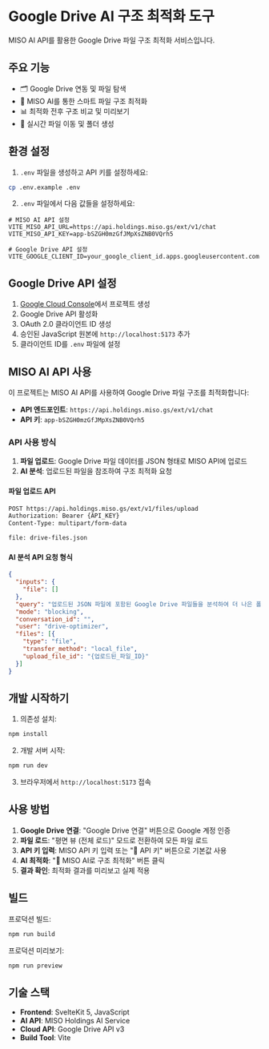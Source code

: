 # Google Drive AI 구조 최적화 도구

MISO AI API를 활용한 Google Drive 파일 구조 최적화 서비스입니다.

## 주요 기능

- 🗂️ Google Drive 연동 및 파일 탐색
- 🤖 MISO AI를 통한 스마트 파일 구조 최적화
- 📊 최적화 전후 구조 비교 및 미리보기
- 🚀 실시간 파일 이동 및 폴더 생성

## 환경 설정

1. `.env` 파일을 생성하고 API 키를 설정하세요:

```bash
cp .env.example .env
```

2. `.env` 파일에서 다음 값들을 설정하세요:

```env
# MISO AI API 설정
VITE_MISO_API_URL=https://api.holdings.miso.gs/ext/v1/chat
VITE_MISO_API_KEY=app-bSZGH0mzGfJMpXsZNB0VQrh5

# Google Drive API 설정
VITE_GOOGLE_CLIENT_ID=your_google_client_id.apps.googleusercontent.com
```

## Google Drive API 설정

1. [Google Cloud Console](https://console.cloud.google.com/)에서 프로젝트 생성
2. Google Drive API 활성화
3. OAuth 2.0 클라이언트 ID 생성
4. 승인된 JavaScript 원본에 `http://localhost:5173` 추가
5. 클라이언트 ID를 `.env` 파일에 설정

## MISO AI API 사용

이 프로젝트는 MISO AI API를 사용하여 Google Drive 파일 구조를 최적화합니다:

- **API 엔드포인트**: `https://api.holdings.miso.gs/ext/v1/chat`
- **API 키**: `app-bSZGH0mzGfJMpXsZNB0VQrh5`

### API 사용 방식

1. **파일 업로드**: Google Drive 파일 데이터를 JSON 형태로 MISO API에 업로드
2. **AI 분석**: 업로드된 파일을 참조하여 구조 최적화 요청

#### 파일 업로드 API
```bash
POST https://api.holdings.miso.gs/ext/v1/files/upload
Authorization: Bearer {API_KEY}
Content-Type: multipart/form-data

file: drive-files.json
```

#### AI 분석 API 요청 형식
```json
{
  "inputs": {
    "file": []
  },
  "query": "업로드된 JSON 파일에 포함된 Google Drive 파일들을 분석하여 더 나은 폴더 구조로 최적화해주세요.",
  "mode": "blocking",
  "conversation_id": "",
  "user": "drive-optimizer",
  "files": [{
    "type": "file",
    "transfer_method": "local_file", 
    "upload_file_id": "{업로드된_파일_ID}"
  }]
}
```

## 개발 시작하기

1. 의존성 설치:

```bash
npm install
```

2. 개발 서버 시작:

```bash
npm run dev
```

3. 브라우저에서 `http://localhost:5173` 접속

## 사용 방법

1. **Google Drive 연결**: "Google Drive 연결" 버튼으로 Google 계정 인증
2. **파일 로드**: "평면 뷰 (전체 로드)" 모드로 전환하여 모든 파일 로드
3. **API 키 입력**: MISO API 키 입력 또는 "🔑 API 키" 버튼으로 기본값 사용
4. **AI 최적화**: "🤖 MISO AI로 구조 최적화" 버튼 클릭
5. **결과 확인**: 최적화 결과를 미리보고 실제 적용

## 빌드

프로덕션 빌드:

```bash
npm run build
```

프로덕션 미리보기:

```bash
npm run preview
```

## 기술 스택

- **Frontend**: SvelteKit 5, JavaScript
- **AI API**: MISO Holdings AI Service
- **Cloud API**: Google Drive API v3
- **Build Tool**: Vite
